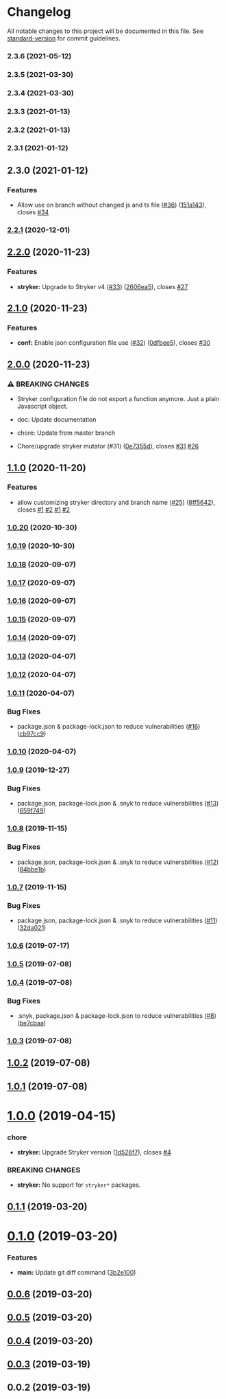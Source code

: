 # Changelog

All notable changes to this project will be documented in this file. See [standard-version](https://github.com/conventional-changelog/standard-version) for commit guidelines.

### 2.3.6 (2021-05-12)

### 2.3.5 (2021-03-30)

### 2.3.4 (2021-03-30)

### 2.3.3 (2021-01-13)

### 2.3.2 (2021-01-13)

### 2.3.1 (2021-01-12)

## 2.3.0 (2021-01-12)


### Features

* Allow use on branch without changed js and ts file ([#36](https://github.com/tverhoken/stryker-diff-runner/issues/36)) ([151a143](https://github.com/tverhoken/stryker-diff-runner/commit/151a14341579cab9a36c2d0b78537500d152d41a)), closes [#34](https://github.com/tverhoken/stryker-diff-runner/issues/34)

### [2.2.1](https://github.com/tverhoken/stryker-diff-runner/compare/v2.2.0...v2.2.1) (2020-12-01)

## [2.2.0](https://github.com/tverhoken/stryker-diff-runner/compare/v2.1.0...v2.2.0) (2020-11-23)


### Features

* **stryker:** Upgrade to Stryker v4 ([#33](https://github.com/tverhoken/stryker-diff-runner/issues/33)) ([2606ea5](https://github.com/tverhoken/stryker-diff-runner/commit/2606ea52b78d8b4bf988423060166615a8babb0f)), closes [#27](https://github.com/tverhoken/stryker-diff-runner/issues/27)

## [2.1.0](https://github.com/tverhoken/stryker-diff-runner/compare/v2.0.0...v2.1.0) (2020-11-23)


### Features

* **conf:** Enable json configuration file use ([#32](https://github.com/tverhoken/stryker-diff-runner/issues/32)) ([0dfbee5](https://github.com/tverhoken/stryker-diff-runner/commit/0dfbee5d2ca96f9c2a7b7bc5fbef1fb837eed5e7)), closes [#30](https://github.com/tverhoken/stryker-diff-runner/issues/30)

## [2.0.0](https://github.com/tverhoken/stryker-diff-runner/compare/v1.1.0...v2.0.0) (2020-11-23)


### ⚠ BREAKING CHANGES

* Stryker configuration file do not export a function anymore. Just a plain Javascript object.

* doc: Update documentation

* chore: Update from master branch

* Chore/upgrade stryker mutator (#31) ([0e7355d](https://github.com/tverhoken/stryker-diff-runner/commit/0e7355deac32a731dc555135bdc84bd7718c6a17)), closes [#31](https://github.com/tverhoken/stryker-diff-runner/issues/31) [#26](https://github.com/tverhoken/stryker-diff-runner/issues/26)

## [1.1.0](https://github.com/tverhoken/stryker-diff-runner/compare/v1.0.20...v1.1.0) (2020-11-20)


### Features

* allow customizing stryker directory and branch name ([#25](https://github.com/tverhoken/stryker-diff-runner/issues/25)) ([8ff5642](https://github.com/tverhoken/stryker-diff-runner/commit/8ff564201b817e727e7409aba9aae1356a183eab)), closes [#1](https://github.com/tverhoken/stryker-diff-runner/issues/1) [#2](https://github.com/tverhoken/stryker-diff-runner/issues/2) [#1](https://github.com/tverhoken/stryker-diff-runner/issues/1) [#2](https://github.com/tverhoken/stryker-diff-runner/issues/2)

### [1.0.20](https://github.com/tverhoken/stryker-diff-runner/compare/v1.0.19...v1.0.20) (2020-10-30)

### [1.0.19](https://github.com/tverhoken/stryker-diff-runner/compare/v1.0.18...v1.0.19) (2020-10-30)

### [1.0.18](https://github.com/tverhoken/stryker-diff-runner/compare/v1.0.17...v1.0.18) (2020-09-07)

### [1.0.17](https://github.com/tverhoken/stryker-diff-runner/compare/v1.0.16...v1.0.17) (2020-09-07)

### [1.0.16](https://github.com/tverhoken/stryker-diff-runner/compare/v1.0.15...v1.0.16) (2020-09-07)

### [1.0.15](https://github.com/tverhoken/stryker-diff-runner/compare/v1.0.14...v1.0.15) (2020-09-07)



### [1.0.14](https://github.com/tverhoken/stryker-diff-runner/compare/v1.0.13...v1.0.14) (2020-09-07)



### [1.0.13](https://github.com/tverhoken/stryker-diff-runner/compare/v1.0.12...v1.0.13) (2020-04-07)



### [1.0.12](https://github.com/tverhoken/stryker-diff-runner/compare/v1.0.11...v1.0.12) (2020-04-07)



### [1.0.11](https://github.com/tverhoken/stryker-diff-runner/compare/v1.0.10...v1.0.11) (2020-04-07)


### Bug Fixes

* package.json & package-lock.json to reduce vulnerabilities ([#16](https://github.com/tverhoken/stryker-diff-runner/issues/16)) ([cb97cc9](https://github.com/tverhoken/stryker-diff-runner/commit/cb97cc9))



### [1.0.10](https://github.com/tverhoken/stryker-diff-runner/compare/v1.0.9...v1.0.10) (2020-04-07)



### [1.0.9](https://github.com/tverhoken/stryker-diff-runner/compare/v1.0.8...v1.0.9) (2019-12-27)


### Bug Fixes

* package.json, package-lock.json & .snyk to reduce vulnerabilities ([#13](https://github.com/tverhoken/stryker-diff-runner/issues/13)) ([659f749](https://github.com/tverhoken/stryker-diff-runner/commit/659f749))



### [1.0.8](https://github.com/tverhoken/stryker-diff-runner/compare/v1.0.7...v1.0.8) (2019-11-15)


### Bug Fixes

* package.json, package-lock.json & .snyk to reduce vulnerabilities ([#12](https://github.com/tverhoken/stryker-diff-runner/issues/12)) ([84bbe1b](https://github.com/tverhoken/stryker-diff-runner/commit/84bbe1b))



### [1.0.7](https://github.com/tverhoken/stryker-diff-runner/compare/v1.0.6...v1.0.7) (2019-11-15)


### Bug Fixes

* package.json, package-lock.json & .snyk to reduce vulnerabilities ([#11](https://github.com/tverhoken/stryker-diff-runner/issues/11)) ([32da021](https://github.com/tverhoken/stryker-diff-runner/commit/32da021))



### [1.0.6](https://github.com/tverhoken/stryker-diff-runner/compare/v1.0.5...v1.0.6) (2019-07-17)



### [1.0.5](https://github.com/tverhoken/stryker-diff-runner/compare/v1.0.4...v1.0.5) (2019-07-08)



### [1.0.4](https://github.com/tverhoken/stryker-diff-runner/compare/v1.0.3...v1.0.4) (2019-07-08)


### Bug Fixes

* .snyk, package.json & package-lock.json to reduce vulnerabilities ([#8](https://github.com/tverhoken/stryker-diff-runner/issues/8)) ([be7cbaa](https://github.com/tverhoken/stryker-diff-runner/commit/be7cbaa))



### [1.0.3](https://github.com/tverhoken/stryker-diff-runner/compare/v1.0.2...v1.0.3) (2019-07-08)



## [1.0.2](https://github.com/tverhoken/stryker-diff-runner/compare/v1.0.1...v1.0.2) (2019-07-08)



## [1.0.1](https://github.com/tverhoken/stryker-diff-runner/compare/v1.0.0...v1.0.1) (2019-07-08)



# [1.0.0](https://github.com/tverhoken/stryker-diff-runner/compare/v0.1.1...v1.0.0) (2019-04-15)


### chore

* **stryker:** Upgrade Stryker version ([1d526f7](https://github.com/tverhoken/stryker-diff-runner/commit/1d526f7)), closes [#4](https://github.com/tverhoken/stryker-diff-runner/issues/4)


### BREAKING CHANGES

* **stryker:** No support for `stryker*` packages.



## [0.1.1](https://github.com/tverhoken/stryker-diff-runner/compare/v0.1.0...v0.1.1) (2019-03-20)



# [0.1.0](https://github.com/tverhoken/stryker-diff-runner/compare/v0.0.6...v0.1.0) (2019-03-20)


### Features

* **main:** Update git diff command ([3b2e100](https://github.com/tverhoken/stryker-diff-runner/commit/3b2e100))



## [0.0.6](https://github.com/tverhoken/stryker-diff-runner/compare/v0.0.5...v0.0.6) (2019-03-20)



## [0.0.5](https://github.com/tverhoken/stryker-diff-runner/compare/v0.0.4...v0.0.5) (2019-03-20)



## [0.0.4](https://github.com/tverhoken/stryker-diff-runner/compare/v0.0.2...v0.0.4) (2019-03-20)



## [0.0.3](https://github.com/tverhoken/stryker-diff-runner/compare/v0.0.2...v0.0.3) (2019-03-19)



## 0.0.2 (2019-03-19)
